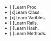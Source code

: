 - [ ]Learn Proc.                               
- [x]Learn Class.
- [x]Learn Varibles.                     
- [ ]Learn Rails.                              
- [ ]Learn Hash.                              
- [ ]Learn Methods.                              
